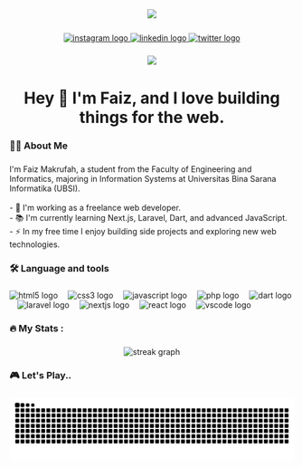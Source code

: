 <!-- ## Hi There! I'm Faiz Makrufah 👋

![Faiz Makrufah](img/github-header-image.png)

- 🌱 I’m currently learning [**Laravel**](https://laravel.com) Freamework

##### Skills

<img src="https://img.shields.io/badge/HTML5-E34F26?style=for-the-badge&logo=html5&logoColor=white" />
<img src="https://img.shields.io/badge/JavaScript-323330?style=for-the-badge&logo=javascript&logoColor=F7DF1E" />
<img src="https://img.shields.io/badge/PHP-777BB4?style=for-the-badge&logo=php&logoColor=white" />
<img src="https://img.shields.io/badge/CSS3-1572B6?style=for-the-badge&logo=css3&logoColor=white" />
<img src="https://img.shields.io/badge/Dart-0175C2?style=for-the-badge&logo=dart&logoColor=white" />
<img src="https://img.shields.io/badge/Laravel-FF2D20?style=for-the-badge&logo=laravel&logoColor=white" />
<img src="https://img.shields.io/badge/Microsoft-666666?style=for-the-badge&logo=microsoft&logoColor=white" />
<img src="https://img.shields.io/badge/next%20js-000000?style=for-the-badge&logo=nextdotjs&logoColor=white" />
<img src="https://img.shields.io/badge/React-20232A?style=for-the-badge&logo=react&logoColor=61DAFB" />

##### Connect With Me 
![https://intagram.com/svenfzm](https://img.shields.io/badge/Instagram-E4405F?style=for-the-badge&logo=instagram&logoColor=white) ![https://www.linkedin.com/in/faiz-makrufah-711240373?trk=contact-info](https://img.shields.io/badge/LinkedIn-0077B5?style=for-the-badge&logo=linkedin&logoColor=white)

##### My Github Stats
![Faiz Makrufah's GitHub stats](https://github-readme-stats.vercel.app/api?username=FaizMakrufah21&show_icons=true&theme=catppuccin_mocha)


<img src="" /> -->

<div align="center">
  <img height="100" src="https://media2.giphy.com/media/v1.Y2lkPTc5MGI3NjExNTlsZGg0enQzc2YzNGF4ejN4eDQxd3RzMGJpaXg4eHQ3NWZwYWJlbCZlcD12MV9pbnRlcm5hbF9naWZfYnlfaWQmY3Q9Zw/nFLW7PNGgN3lI68rdv/giphy.gif"  />
</div>

###

<div align="center">
  <a href="https://intagram.com/svenfzm" target="_blank">
    <img src="https://img.shields.io/static/v1?message=Instagram&logo=instagram&label=&color=E4405F&logoColor=white&labelColor=&style=for-the-badge" height="25" alt="instagram logo"  />
  </a>
  <a href="https://www.linkedin.com/in/faiz-makrufah-711240373?trk=contact-info" target="_blank">
    <img src="https://img.shields.io/static/v1?message=LinkedIn&logo=linkedin&label=&color=0077B5&logoColor=white&labelColor=&style=for-the-badge" height="25" alt="linkedin logo"  />
  </a>
  <a href="https://x.com/sventxc?t=UN1ucws8ZerDmdH8HrQqvw&s=09" target="_blank">
    <img src="https://img.shields.io/static/v1?message=Twitter&logo=twitter&label=&color=1DA1F2&logoColor=white&labelColor=&style=for-the-badge" height="25" alt="twitter logo"  />
  </a>
</div>

###

<div align="center">
  <img src="https://visitor-badge.laobi.icu/badge?page_id=FaizMakrufah21.FaizMakrufah21&"  />
</div>

###

<h1 align="center">Hey 👋 I'm Faiz, and I love building things for the web.</h1>

###

<h3 align="left">👩‍💻  About Me</h3>

###

<p align="left">I'm Faiz Makrufah, a student from the Faculty of Engineering and Informatics, majoring in Information Systems at Universitas Bina Sarana Informatika (UBSI).<br><br>- 🔭 I'm working as a freelance web developer.<br>- 📚  I'm currently learning Next.js, Laravel, Dart, and advanced JavaScript.<br>- ⚡ In my free time I enjoy building side projects and exploring new web technologies.</p>

###

<h3 align="left">🛠 Language and tools</h3>

###

<div align="left">
  <img src="https://skillicons.dev/icons?i=html" height="40" alt="html5 logo"  />
  <img width="10" />
  <img src="https://skillicons.dev/icons?i=css" height="40" alt="css3 logo"  />
  <img width="10" />
  <img src="https://skillicons.dev/icons?i=js" height="40" alt="javascript logo"  />
  <img width="10" />
  <img src="https://skillicons.dev/icons?i=php" height="40" alt="php logo"  />
  <img width="10" />
  <img src="https://skillicons.dev/icons?i=dart" height="40" alt="dart logo"  />
  <img width="10" />
  <img src="https://skillicons.dev/icons?i=laravel" height="40" alt="laravel logo"  />
  <img width="10" />
  <img src="https://skillicons.dev/icons?i=nextjs" height="40" alt="nextjs logo"  />
  <img width="10" />
  <img src="https://skillicons.dev/icons?i=react" height="40" alt="react logo"  />
  <img width="10" />
  <img src="https://skillicons.dev/icons?i=vscode" height="40" alt="vscode logo"  />
</div>

###

<h3 align="left">🔥   My Stats :</h3>

###

<div align="center">
  <img src="https://streak-stats.demolab.com?user=FaizMakrufah21&locale=en&mode=daily&theme=nightowl&hide_border=false&border_radius=5&order=3" height="220" alt="streak graph"  />
</div>

###

<h3 align="left">🎮   Let's Play..</h3>

###
<!--
<picture> 
  <source media="(prefers-color-scheme: dark)" srcset="https://raw.githubusercontent.com/FaizMakrufah21/FaizMakrufah21/output/pacman-contribution-graph-dark.svg">
  <source media="(prefers-color-scheme: light)" srcset="https://raw.githubusercontent.com/FaizMakrufah21/FaizMakrufah21/output/pacman-contribution-graph.svg">
  <img alt="pacman contribution graph" src="https://raw.githubusercontent.com/FaizMakrufah21/FaizMakrufah21/output/pacman-contribution-graph.svg">
</picture>  
-->
###

<img src="https://raw.githubusercontent.com/FaizMakrufah21/FaizMakrufah21/output/snake.svg" alt="Snake animation" />

###
